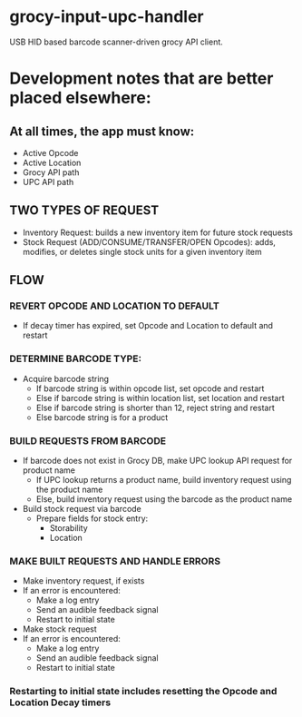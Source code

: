 # grocy-input-upc-handler

USB HID based barcode scanner-driven grocy API client.

# Development notes that are better placed elsewhere: 

## At all times, the app must know:

- Active Opcode
- Active Location
- Grocy API path
- UPC API path

## TWO TYPES OF REQUEST
- Inventory Request: builds a new inventory item for future stock requests
- Stock Request (ADD/CONSUME/TRANSFER/OPEN Opcodes): adds, modifies, or deletes single stock units for a given inventory item

## FLOW

### REVERT OPCODE AND LOCATION TO DEFAULT
- If decay timer has expired, set Opcode and Location to default and restart

### DETERMINE BARCODE TYPE:
- Acquire barcode string
  - If barcode string is within opcode list, set opcode and restart
  - Else if barcode string is within location list, set location and restart
  - Else if barcode string is shorter than 12, reject string and restart
  - Else barcode string is for a product

### BUILD REQUESTS FROM BARCODE
- If barcode does not exist in Grocy DB, make UPC lookup API request for product name
  - If UPC lookup returns a product name, build inventory request using the product name
  - Else, build inventory request using the barcode as the product name
- Build stock request via barcode
  - Prepare fields for stock entry:
    - Storability
    - Location

### MAKE BUILT REQUESTS AND HANDLE ERRORS
- Make inventory request, if exists
- If an error is encountered:
  - Make a log entry
  - Send an audible feedback signal
  - Restart to initial state
- Make stock request
- If an error is encountered:
  - Make a log entry
  - Send an audible feedback signal
  - Restart to initial state

### Restarting to initial state includes resetting the Opcode and Location Decay timers
